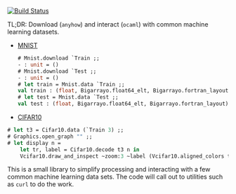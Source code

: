 [![Build Status](https://travis-ci.org/rleonid/dsfo.svg?branch=master)](https://travis-ci.org/rleonid/dsfo)

TL;DR: Download (`anyhow`) and interact (`ocaml`) with common machine learning datasets.

  - [MNIST](http://yann.lecun.com/exdb/mnist/)

    ```OCaml
    # Mnist.download `Train ;;
    - : unit = ()
    # Mnist.download `Test ;;
    - : unit = ()
    # let train = Mnist.data `Train ;;
    val train : (float, Bigarrayo.float64_elt, Bigarrayo.fortran_layout) Bigarrayo.A2.t =  ...
    # let test = Mnist.data `Test ;;
    val test : (float, Bigarrayo.float64_elt, Bigarrayo.fortran_layout) Bigarrayo.A2.t =  ...
    ```

  - [CIFAR10](http://www.cs.toronto.edu/~kriz/cifar.html)

  ```OCaml
  # let t3 = Cifar10.data (`Train 3) ;;
  # Graphics.open_graph "" ;;
  # let display n =
      let tr, label = Cifar10.decode t3 n in
      Vcifar10.draw_and_inspect ~zoom:3 ~label (Vcifar10.aligned_colors tr) ;;
  ```

This is a small library to simplify processing and interacting with a few
common machine learning data sets. The code will call out to utilities such as
`curl` to do the work.
